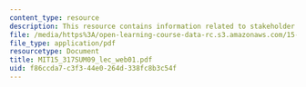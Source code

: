 ```yaml
---
content_type: resource
description: This resource contains information related to stakeholder analysis.
file: /media/https%3A/open-learning-course-data-rc.s3.amazonaws.com/15-317-organizational-leadership-and-change-summer-2009/f86ccda7c3f344e0264d338fc8b3c54f_MIT15_317SUM09_lec_web01.pdf
file_type: application/pdf
resourcetype: Document
title: MIT15_317SUM09_lec_web01.pdf
uid: f86ccda7-c3f3-44e0-264d-338fc8b3c54f
---
```

